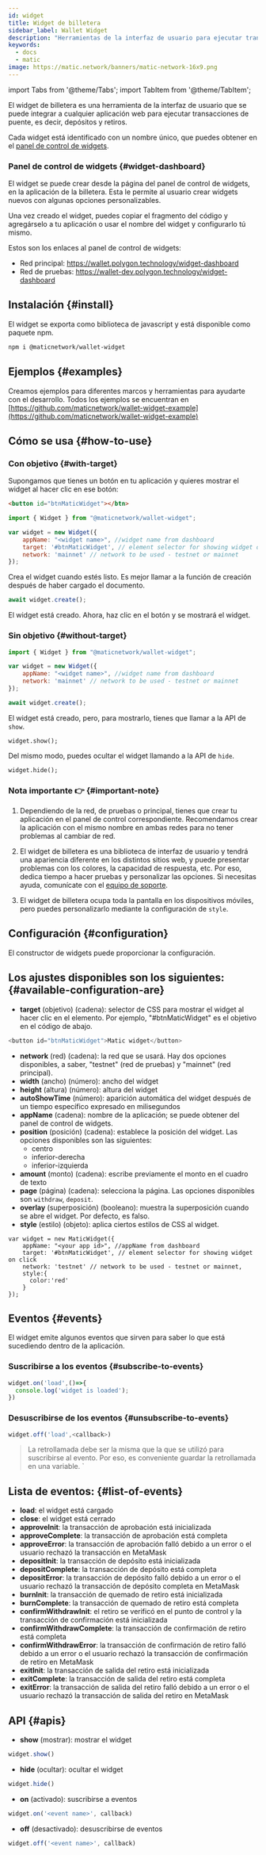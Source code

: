 ```yaml
---
id: widget
title: Widget de billetera
sidebar_label: Wallet Widget
description: "Herramientas de la interfaz de usuario para ejecutar transacciones de puente"
keywords:
  - docs
  - matic
image: https://matic.network/banners/matic-network-16x9.png
---
```

import Tabs from '@theme/Tabs';
import TabItem from '@theme/TabItem';

El widget de billetera es una herramienta de la interfaz de usuario que se puede integrar a cualquier aplicación web para ejecutar transacciones de puente, es decir, depósitos y retiros.

Cada widget está identificado con un nombre único, que puedes obtener en el [panel de control de widgets](https://wallet.polygon.technology/widget-dashboard).

### Panel de control de widgets {#widget-dashboard}

El widget se puede crear desde la página del panel de control de widgets, en la aplicación de la billetera. Esta le permite al usuario crear widgets nuevos con algunas opciones personalizables.

Una vez creado el widget, puedes copiar el fragmento del código y agregárselo a tu aplicación o usar el nombre del widget y configurarlo tú mismo.

Estos son los enlaces al panel de control de widgets:

* Red principal: https://wallet.polygon.technology/widget-dashboard
* Red de pruebas: https://wallet-dev.polygon.technology/widget-dashboard

## Instalación {#install}

El widget se exporta como biblioteca de javascript y está disponible como paquete npm.

```bash
npm i @maticnetwork/wallet-widget
```

## Ejemplos {#examples}

Creamos ejemplos para diferentes marcos y herramientas para ayudarte con el desarrollo. Todos los ejemplos se encuentran en [https://github.com/maticnetwork/wallet-widget-example](https://github.com/maticnetwork/wallet-widget-example)

## Cómo se usa {#how-to-use}
### Con objetivo {#with-target}

Supongamos que tienes un botón en tu aplicación y quieres mostrar el widget al hacer clic en ese botón:

```html
<button id="btnMaticWidget"></btn>
```

```javascript
import { Widget } from "@maticnetwork/wallet-widget";

var widget = new Widget({
    appName: "<widget name>", //widget name from dashboard
    target: '#btnMaticWidget', // element selector for showing widget on click
    network: 'mainnet' // network to be used - testnet or mainnet
});
```

Crea el widget cuando estés listo. Es mejor llamar a la función de creación después de haber cargado el documento.

```javascript
await widget.create();
```
El widget está creado. Ahora, haz clic en el botón y se mostrará el widget.

### Sin objetivo {#without-target}

```javascript
import { Widget } from "@maticnetwork/wallet-widget";

var widget = new Widget({
    appName: "<widget name>", //widget name from dashboard
    network: 'mainnet' // network to be used - testnet or mainnet
});

await widget.create();
```

El widget está creado, pero, para mostrarlo, tienes que llamar a la API de `show`.

```
widget.show();
```

Del mismo modo, puedes ocultar el widget llamando a la API de `hide`.

```
widget.hide();
```

### Nota importante 👉 {#important-note}

1. Dependiendo de la red, de pruebas o principal, tienes que crear tu aplicación en el panel de control correspondiente. Recomendamos crear la aplicación con el mismo nombre en ambas redes para no tener problemas al cambiar de red.

2. El widget de billetera es una biblioteca de interfaz de usuario y tendrá una apariencia diferente en los distintos sitios web, y puede presentar problemas con los colores, la capacidad de respuesta, etc. Por eso, dedica tiempo a hacer pruebas y personalizar las opciones. Si necesitas ayuda, comunícate con el [equipo de soporte](https://support.polygon.technology/).

3. El widget de billetera ocupa toda la pantalla en los dispositivos móviles, pero puedes personalizarlo mediante la configuración de `style`.

## Configuración {#configuration}

El constructor de widgets puede proporcionar la configuración.

## Los ajustes disponibles son los siguientes: {#available-configuration-are}

- **target** (objetivo) (cadena): selector de CSS para mostrar el widget al hacer clic en el elemento. Por ejemplo, "#btnMaticWidget" es el objetivo en el código de abajo.

```javascript
<button id="btnMaticWidget">Matic widget</button>
```

- **network** (red) (cadena): la red que se usará. Hay dos opciones disponibles, a saber, "testnet" (red de pruebas) y "mainnet" (red principal).
- **width** (ancho) (número): ancho del widget
- **height** (altura) (número): altura del widget
- **autoShowTime** (número): aparición automática del widget después de un tiempo específico expresado en milisegundos
- **appName** (cadena): nombre de la aplicación; se puede obtener del panel de control de widgets.
- **position** (posición) (cadena): establece la posición del widget. Las opciones disponibles son las siguientes:
    - centro
    - inferior-derecha
    - inferior-izquierda
- **amount** (monto) (cadena): escribe previamente el monto en el cuadro de texto
- **page** (página) (cadena): selecciona la página. Las opciones disponibles son `withdraw`, `deposit`.
- **overlay** (superposición) (booleano): muestra la superposición cuando se abre el widget. Por defecto, es falso.
- **style** (estilo) (objeto): aplica ciertos estilos de CSS al widget.

```
var widget = new MaticWidget({
    appName: "<your app id>", //appName from dashboard
    target: '#btnMaticWidget', // element selector for showing widget on click
    network: 'testnet' // network to be used - testnet or mainnet,
    style:{
      color:'red'
    }
});
```

## Eventos {#events}

El widget emite algunos eventos que sirven para saber lo que está sucediendo dentro de la aplicación.

### Suscribirse a los eventos {#subscribe-to-events}

```javascript
widget.on('load',()=>{
  console.log('widget is loaded');
})
```

### Desuscribirse de los eventos {#unsubscribe-to-events}

```javascript
widget.off('load',<callback>)
```

> La retrollamada debe ser la misma que la que se utilizó para suscribirse al evento. Por eso, es conveniente guardar la retrollamada en una variable. `

## Lista de eventos: {#list-of-events}

- **load**: el widget está cargado
- **close**: el widget está cerrado
- **approveInit**: la transacción de aprobación está inicializada
- **approveComplete**: la transacción de aprobación está completa
- **approveError**: la transacción de aprobación falló debido a un error o el usuario rechazó la transacción en MetaMask
- **depositInit**: la transacción de depósito está inicializada
- **depositComplete**: la transacción de depósito está completa
- **depositError**: la transacción de depósito falló debido a un error o el usuario rechazó la transacción de depósito completa en MetaMask
- **burnInit**: la transacción de quemado de retiro está inicializada
- **burnComplete**: la transacción de quemado de retiro está completa
- **confirmWithdrawInit**: el retiro se verificó en el punto de control y la transacción de confirmación está inicializada
- **confirmWithdrawComplete**: la transacción de confirmación de retiro está completa
- **confirmWithdrawError**: la transacción de confirmación de retiro falló debido a un error o el usuario rechazó la transacción de confirmación de retiro en MetaMask
- **exitInit**: la transacción de salida del retiro está inicializada
- **exitComplete**: la transacción de salida del retiro está completa
- **exitError**: la transacción de salida del retiro falló debido a un error o el usuario rechazó la transacción de salida del retiro en MetaMask

## API {#apis}

- **show** (mostrar):
mostrar el widget

```javascript
widget.show()
```

- **hide** (ocultar):
ocultar el widget

```javascript
widget.hide()
```

- **on** (activado):
suscribirse a eventos

```javascript
widget.on('<event name>', callback)
```

- **off** (desactivado):
desuscribirse de eventos

```javascript
widget.off('<event name>', callback)
```
